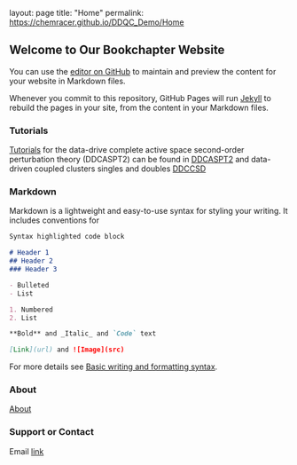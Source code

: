 layout: page
title: "Home"
permalink: https://chemracer.github.io/DDQC_Demo/Home

## Welcome to Our Bookchapter Website 
You can use the [editor on GitHub](https://github.com/ChemRacer/VogLab_Book_Chapter/edit/gh-pages/index.md) to maintain and preview the content for your website in Markdown files.

Whenever you commit to this repository, GitHub Pages will run [Jekyll](https://jekyllrb.com/) to rebuild the pages in your site, from the content in your Markdown files.

### Tutorials
[Tutorials](Tutorials/Tutorials.md) for the data-drive complete active space second-order perturbation theory (DDCASPT2) can be found in [DDCASPT2](Tutorials/DDCASPT2/ddcaspt2.md) and data-driven coupled clusters singles and doubles [DDCCSD](Tutorials/DDCCSD/ddccsd.md)

### Markdown

Markdown is a lightweight and easy-to-use syntax for styling your writing. It includes conventions for

```markdown
Syntax highlighted code block

# Header 1
## Header 2
### Header 3

- Bulleted
- List

1. Numbered
2. List

**Bold** and _Italic_ and `Code` text

[Link](url) and ![Image](src)
```

For more details see [Basic writing and formatting syntax](https://docs.github.com/en/github/writing-on-github/getting-started-with-writing-and-formatting-on-github/basic-writing-and-formatting-syntax).

### About
[About](about/about.md) 

### Support or Contact
Email [link](path_to_email)
